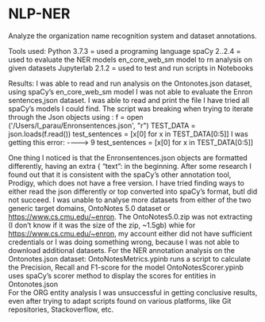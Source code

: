# NLP-NER

Analyze the organization name recognition system and dataset annotations.

Tools used:
Python 3.7.3 = used a programing language 
spaCy 2..2.4 = used to evaluate the NER models 
en_core_web_sm model to rn analysis on given datasets 
Jupyterlab 2.1.2 = used to test and run scripts in Notebooks 


Results:
I was able to read and run analysis on the Ontonotes.json dataset, using spaCy’s en_core_web_sm model
I was not able to evaluate the Enron sentences,json dataset. I was able to read and print the file I have tried all spaCy’s models I could find. The script was breaking when trying to iterate through the Json objects using :
f = open ('/Users/l_parau/Enronsentences.json', "r")
TEST_DATA = json.loads(f.read())
test_sentences = [x[0] for x in TEST_DATA[0:5]]
I was getting this error:
----> 9 test_sentences = [x[0] for x in TEST_DATA[0:5]]

One thing I noticed is that the Enronsentences.json objects are formatted differently, having an extra { “text”: in the beginning. 
After some research I found out that it is consistent with the spaCy’s other annotation tool, Prodigy, which does not have a free version. I have tried finding ways to either read the json differently or top converted into spaCy’s format, butI did not succeed. 
I was unable to analyse more datasets from either of the two generic target domains, OntoNotes 5.0 dataset or https://www.cs.cmu.edu/~enron. The OntoNotes5.0.zip was not extracting (I don’t know if it was the size of the zip, ~1.5gb) whie for  https://www.cs.cmu.edu/~enron, my account either did not have sufficient credentials or I was doing something wrong, because I was not able to download additional datasets. 
For the NER annotation analysis on the Ontonotes.json dataset:
OntoNotesMetrics.ypinb runs a script to calculate the Precision, Recall and F1-score for the model 
OntoNotesScorer.ypinb uses spaCy’s scorer method to display the scores for entities in Ontonotes.json    
For the ORG entity analysis I was unsuccessful in getting conclusive results, even after trying to adapt scripts found on various platforms, like Git repositories, Stackoverflow, etc.


 
